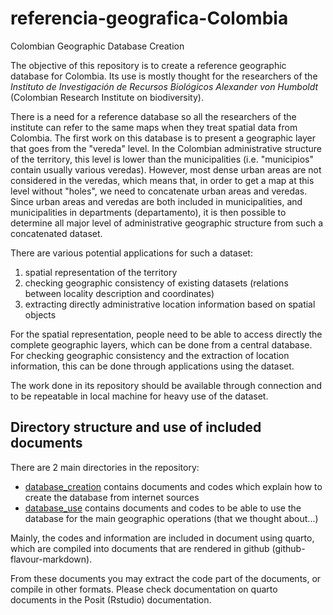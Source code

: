 # referencia-geografica-Colombia
Colombian Geographic Database Creation

The objective of this repository is to create a reference geographic database for Colombia.
Its use is mostly thought for the researchers of the *Instituto de Investigación de Recursos Biológicos Alexander von Humboldt* (Colombian Research Institute on biodiversity).

There is a need for a reference database so all the researchers of the institute can refer to the same maps when they treat spatial data from Colombia.
The first work on this database is to present a geographic layer that goes from the "vereda" level.
In the Colombian administrative structure of the territory, this level is lower than the municipalities (i.e. "municipios" contain usually various veredas).
However, most dense urban areas are not considered in the veredas, which means that, in order to get a map at this level without "holes", we need to concatenate urban areas and veredas.
Since urban areas and veredas are both included in municipalities, and municipalities in departments (departamento), it is then possible to determine all major level of administrative geographic structure from such a concatenated dataset.

There are various potential applications for such a dataset:

1. spatial representation of the territory
1. checking geographic consistency of existing datasets (relations between locality description and coordinates)
1. extracting directly administrative location information based on spatial objects

For the spatial representation, people need to be able to access directly the complete geographic layers, which can be done from a central database.
For checking geographic consistency and the extraction of location information, this can be done through applications using the dataset.

The work done in its repository should be available through connection and to be repeatable in local machine for heavy use of the dataset.

## Directory structure and use of included documents

There are 2 main directories in the repository:

* [database_creation](./database_creation) contains documents and codes which explain how to create the database from internet sources
* [database_use](./database_use) contains documents and codes to be able to use the database for the main geographic operations (that we thought about...)

Mainly, the codes and information are included in document using quarto, which are compiled into documents that are rendered in github (github-flavour-markdown).

From these documents you may extract the code part of the documents, or compile in other formats.
Please check documentation on quarto documents in the Posit (Rstudio) documentation.


